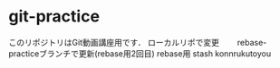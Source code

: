 # git-practice
このリポジトリはGit動画講座用です．
ローカルリポで変更　　
rebase-practiceブランチで更新(rebase用2回目)
rebase用
stash konnrukutoyou
